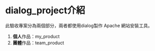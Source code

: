 # dialog_project介紹

此驗收專案分為兩個部分，兩者都使用dialog製作 Apache 網站安裝工具。

1. **個人**作品：my_product
2. **團體**作品：team_product